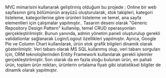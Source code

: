  MVC mimarisini kullanarak geliştirmiş olduğum bu projede : 
Online bir web sayfasının giriş bölümünün arayüzü oluşturularak, stok takipleri, kategori listeleme, kategorilerine göre ürünleri listeleme ve temel, ana sayfa 
elementleri için çalışmalar yapılmıştır.. Tasarım deseni olarak "Generic Repository Design Pattern" kullanılıp, temel CRUD operasyonları gerçekleştirilmiştir.
Bunun yanında, admin yönetim paneli oluşturulup gerekli validationlar sağlanarak Login/Logout özellikleri yapılmıştır. Ayrıca, Google Pie ve Column Chart kullanılarak, 
ürün stok grafik bilgileri dinamik olarak gösterilmiştir. Veri tabanı olarak MS SQL kullanmış olup, veri tabanı sorguları için, ORM teknolojilerinden
Entity Framework kullanılarak gerekli işlemler gerçekleştirilmiştir. Son olarak da en fazla stoğu bulunan ürün, en pahalı ürün, toplam ürün miktarı,
ürünlerin ortalama fiyatı gibi istatistiksel bilgiler de dinamik olarak yapılmıştır. 
